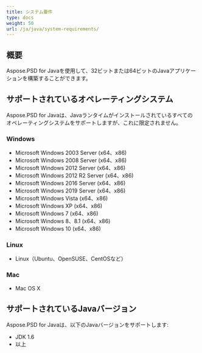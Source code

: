 ```yaml
---
title: システム要件
type: docs
weight: 50
url: /ja/java/system-requirements/
---
```


## **概要**
Aspose.PSD for Javaを使用して、32ビットまたは64ビットのJavaアプリケーションを構築することができます。

## **サポートされているオペレーティングシステム**
Aspose.PSD for Javaは、Javaランタイムがインストールされているすべてのオペレーティングシステムをサポートしますが、これに限定されません。

### **Windows**
- Microsoft Windows 2003 Server (x64、x86)
- Microsoft Windows 2008 Server (x64、x86)
- Microsoft Windows 2012 Server (x64、x86)
- Microsoft Windows 2012 R2 Server (x64、x86)
- Microsoft Windows 2016 Server (x64、x86)
- Microsoft Windows 2019 Server (x64、x86)
- Microsoft Windows Vista (x64、x86)
- Microsoft Windows XP (x64、x86)
- Microsoft Windows 7 (x64、x86)
- Microsoft Windows 8、8.1 (x64、x86)
- Microsoft Windows 10 (x64、x86)

### **Linux**
- Linux（Ubuntu、OpenSUSE、CentOSなど）

### **Mac**
- Mac OS X

## **サポートされているJavaバージョン**
Aspose.PSD for Javaは、以下のJavaバージョンをサポートします:

- JDK 1.6
- 以上
